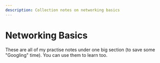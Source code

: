 ```yaml
---
description: Collection notes on networking basics
---
```


# Networking Basics

These are all of my practise notes under one big section (to save some "Googling" time). You can use them to learn too.&#x20;
